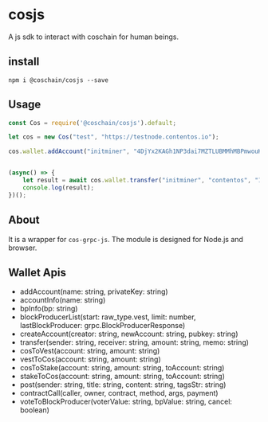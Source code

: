 # cosjs

A js sdk to interact with coschain for human beings.

## install

```shell
npm i @coschain/cosjs --save
```

## Usage

```js
const Cos = require('@coschain/cosjs').default;

let cos = new Cos("test", "https://testnode.contentos.io");

cos.wallet.addAccount("initminer", "4DjYx2KAGh1NP3dai7MZTLUBMMhMBPmwouKE8jhVSESywccpVZ");


(async() => {
    let result = await cos.wallet.transfer("initminer", "contentos", "1.000000", "memo");
    console.log(result);
})();
```

## About

It is a wrapper for `cos-grpc-js`.
The module is designed for Node.js and browser.

## Wallet Apis

* addAccount(name: string, privateKey: string)
* accountInfo(name: string)
* bpInfo(bp: string)
* blockProducerList(start: raw_type.vest, limit: number, lastBlockProducer: grpc.BlockProducerResponse)
* createAccount(creator: string, newAccount: string, pubkey: string)
* transfer(sender: string, receiver: string, amount: string, memo: string)
* cosToVest(account: string, amount: string)
* vestToCos(account: string, amount: string)
* cosToStake(account: string, amount: string, toAccount: string)
* stakeToCos(account: string, amount: string, toAccount: string)
* post(sender: string, title: string, content: string, tagsStr: string)
* contractCall(caller, owner, contract, method, args, payment)
* voteToBlockProducer(voterValue: string, bpValue: string, cancel: boolean)

